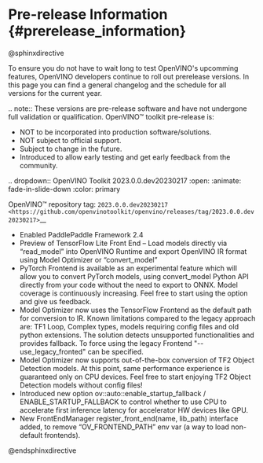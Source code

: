 # Pre-release Information {#prerelease_information}

@sphinxdirective

To ensure you do not have to wait long to test OpenVINO's upcomming features, 
OpenVINO developers continue to roll out prerelease versions. In this page you can find
a general changelog and the schedule for all versions for the current year.

.. note:: 
   These versions are pre-release software and have not undergone full validation or qualification. OpenVINO™ toolkit pre-release is:

   * NOT to be incorporated into production software/solutions.
   * NOT subject to official support.
   * Subject to change in the future.
   * Introduced to allow early testing and get early feedback from the community.
 

.. dropdown:: OpenVINO Toolkit 2023.0.0.dev20230217
   :open:
   :animate: fade-in-slide-down
   :color: primary

   OpenVINO™ repository tag: `2023.0.0.dev20230217 <https://github.com/openvinotoolkit/openvino/releases/tag/2023.0.0.dev20230217>`__

   * Enabled PaddlePaddle Framework 2.4
   * Preview of TensorFlow Lite Front End – Load models directly via “read_model” into OpenVINO Runtime and export OpenVINO IR format using Model Optimizer or “convert_model”
   * PyTorch Frontend is available as an experimental feature which will allow you to convert PyTorch models, using convert_model Python API directly from your code without the need to export to ONNX. Model coverage is continuously increasing. Feel free to start using the option and give us feedback.
   * Model Optimizer now uses the TensorFlow Frontend as the default path for conversion to IR. Known limitations compared to the legacy approach are: TF1 Loop, Complex types, models requiring config files and old python extensions. The solution detects unsupported functionalities and provides fallback. To force using the legacy Frontend "--use_legacy_fronted" can be specified.
   * Model Optimizer now supports out-of-the-box conversion of TF2 Object Detection models. At this point, same performance experience is guaranteed only on CPU devices. Feel free to start enjoying TF2 Object Detection models without config files!
   * Introduced new option ov::auto::enable_startup_fallback / ENABLE_STARTUP_FALLBACK to control whether to use CPU to accelerate first inference latency for accelerator HW devices like GPU.
   * New FrontEndManager register_front_end(name, lib_path) interface added, to remove “OV_FRONTEND_PATH” env var (a way to load non-default frontends).


@endsphinxdirective
